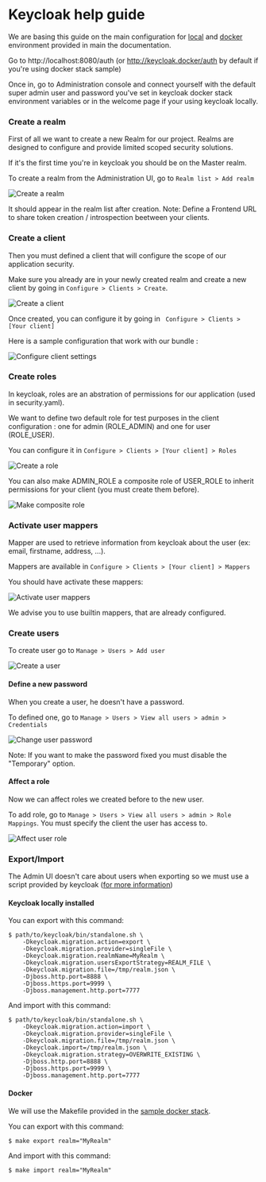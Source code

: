 # Keycloak help guide

We are basing this guide on the main configuration for [local](../../../../#basic) and [docker](../../../../#docker) environment provided in main the documentation.

Go to http://localhost:8080/auth (or http://keycloak.docker/auth by default if you're using docker stack sample)

Once in, go to Administration console and connect yourself with the default super admin user and password you've set in keycloak docker stack environment variables or in the welcome page if your using keycloak locally.

### Create a realm

First of all we want to create a new Realm for our project. Realms are designed to configure and provide limited scoped security solutions.

If it's the first time you're in keycloak you should be on the Master realm.

To create a realm from the Administration UI, go to ```Realm list > Add realm```

![Create a realm](screenshots/create-a-realm.png)

It should appear in the realm list after creation.
Note: Define a Frontend URL to share token creation / introspection beetween your clients.

### Create a client

Then you must defined a client that will configure the scope of our application security.

Make sure you already are in your newly created realm and create a new client by going in ```Configure > Clients > Create```.

![Create a client](screenshots/create-a-client.png)

Once created, you can configure it by going in ``` Configure > Clients > [Your client]```

Here is a sample configuration that work with our bundle :

![Configure client settings](screenshots/configure-client-settings.png)

### Create roles

In keycloak, roles are an abstration of permissions for our application (used in security.yaml).

We want to define two default role for test purposes in the client configuration : one for admin (ROLE_ADMIN) and one for user (ROLE_USER).

You can configure it in ```Configure > Clients > [Your client] > Roles```

![Create a role](screenshots/create-a-role.png)

You can also make ADMIN_ROLE a composite role of USER_ROLE to inherit permissions for your client (you must create them before).

![Make composite role](screenshots/make-composite-role.png)

### Activate user mappers

Mapper are used to retrieve information from keycloak about the user (ex: email, firstname, address, ...).

Mappers are available in ```Configure > Clients > [Your client] > Mappers```

You should have activate these mappers:

![Activate user mappers](screenshots/activate-user-mappers.png)

We advise you to use builtin mappers, that are already configured.

### Create users

To create user go to ```Manage > Users > Add user```

![Create a user](screenshots/create-a-user.png)

#### Define a new password

When you create a user, he doesn't have a password.

To defined one, go to ```Manage > Users > View all users > admin > Credentials```

![Change user password](screenshots/change-user-password.png)

Note: If you want to make the password fixed you must disable the "Temporary" option.

#### Affect a role

Now we can affect roles we created before to the new user.

To add role, go to ```Manage > Users > View all users > admin > Role Mappings```. You must specify the client the user has access to.

![Affect user role](screenshots/affect-user-role.png)

### Export/Import

The Admin UI doesn't care about users when exporting so we must use a script provided by keycloak ([for more information](https://www.keycloak.org/docs/2.5/server_admin/topics/export-import.html))

#### Keycloak locally installed

You can export with this command:

```shell
$ path/to/keycloak/bin/standalone.sh \
    -Dkeycloak.migration.action=export \
    -Dkeycloak.migration.provider=singleFile \
    -Dkeycloak.migration.realmName=MyRealm \
    -Dkeycloak.migration.usersExportStrategy=REALM_FILE \
    -Dkeycloak.migration.file=/tmp/realm.json \
    -Djboss.http.port=8888 \
    -Djboss.https.port=9999 \
    -Djboss.management.http.port=7777
```

And import with this command:

```shell
$ path/to/keycloak/bin/standalone.sh \
    -Dkeycloak.migration.action=import \
    -Dkeycloak.migration.provider=singleFile \
    -Dkeycloak.migration.file=/tmp/realm.json \
    -Dkeycloak.import=/tmp/realm.json \
    -Dkeycloak.migration.strategy=OVERWRITE_EXISTING \
    -Djboss.http.port=8888 \
    -Djboss.https.port=9999 \
    -Djboss.management.http.port=7777
```

#### Docker

We will use the Makefile provided in the [sample docker stack](./Resources/docs/example).

You can export with this command:

```shell
$ make export realm="MyRealm"
```

And import with this command:

```shell
$ make import realm="MyRealm"
```
